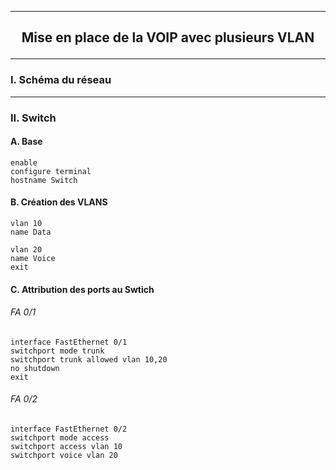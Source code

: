 ------------------------------------------------------------------------------------------------------------------------------------------------------------------------------------------------
## <p align='center'> Mise en place de la VOIP avec plusieurs VLAN</p>

------------------------------------------------------------------------------------------------------------------------------------------------------------------------------------------------
### I. Schéma du réseau


------------------------------------------------------------------------------------------------------------------------------------------------------------------------------------------------
### II. Switch
#### A. Base
```
enable
configure terminal
hostname Switch
```

#### B. Création des VLANS
```
vlan 10
name Data

vlan 20
name Voice
exit
```

#### C. Attribution des ports au Swtich
###### FA 0/1
```
interface FastEthernet 0/1
switchport mode trunk
switchport trunk allowed vlan 10,20
no shutdown
exit
```

###### FA 0/2
```
interface FastEthernet 0/2
switchport mode access
switchport access vlan 10
switchport voice vlan 20
